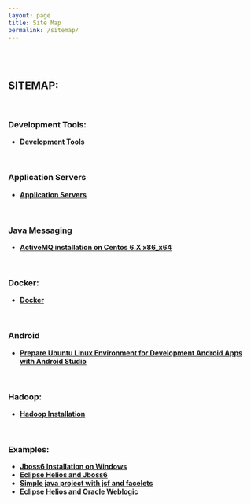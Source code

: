 ```yaml
---
layout: page
title: Site Map
permalink: /sitemap/
---
```


<br/><br/>

## SITEMAP:

<br/>

### Development Tools:

<ul>
    <li><strong><a href="/development-tools/">Development Tools</a></strong></li>
</ul>


<br/>

### Application Servers

<ul>
    <li><strong><a href="/appserv/">Application Servers</a></strong></li>
</ul>


<br/>

### Java Messaging

<ul>
    <li><strong><a href="/java_basics/installation/activemq/centos/6/x86_x64/">ActiveMQ installation on Centos 6.X x86_x64</a></strong></li>
</ul>


<br/>

### Docker:

<ul>
    <li><strong><a href="/docker/">Docker</a></strong></li>
</ul>

<br/>

### Android

<ul>
    <li><strong><a href="/java_basics/android/installation/">Prepare Ubuntu Linux Environment for Development Android Apps with Android Studio</a></strong></li>
</ul>


<br/>

### Hadoop:

<ul>
    <li><strong><a href="/linux/distributed-systems/hadoop/">Hadoop Installation</a></strong></li>
</ul>


<br/>

### Examples:

<ul>
    <li><strong><a href="/examples/jboss-installation-on-windows/">Jboss6 Installation on Windows</a></strong>  </li>
    <li><strong><a href="/examples/eclipse_helios_and_jboss6/">Eclipse Helios and Jboss6</a></strong></li>
    <li><strong><a href="/examples/simple_java_project_with_jsf_and_facelets/">Simple java project with jsf and facelets</a></strong></li>
    <li><strong><a href="/examples/eclipse_helios_and_weblogic/">Eclipse Helios and Oracle Weblogic</a></strong></li>
</ul>
